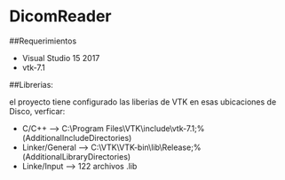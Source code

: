 # DicomReader

##Requerimientos
- Visual Studio 15 2017
- vtk-7.1

##Librerias:

el proyecto tiene configurado las liberias de VTK en esas ubicaciones de Disco, verficar:

- C/C++		-->	C:\Program Files\VTK\include\vtk-7.1;%(AdditionalIncludeDirectories)
- Linker/General 	--> 	C:\VTK\VTK-bin\lib\Release;%(AdditionalLibraryDirectories)
- Linke/Input	--> 	122 archivos .lib



